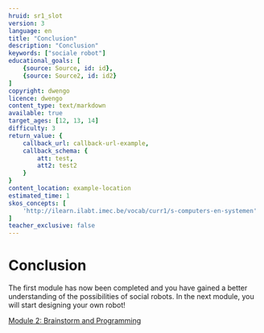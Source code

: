 ```yaml
---
hruid: sr1_slot
version: 3
language: en
title: "Conclusion"
description: "Conclusion"
keywords: ["sociale robot"]
educational_goals: [
    {source: Source, id: id}, 
    {source: Source2, id: id2}
]
copyright: dwengo
licence: dwengo
content_type: text/markdown
available: true
target_ages: [12, 13, 14]
difficulty: 3
return_value: {
    callback_url: callback-url-example,
    callback_schema: {
        att: test,
        att2: test2
    }
}
content_location: example-location
estimated_time: 1
skos_concepts: [
    'http://ilearn.ilabt.imec.be/vocab/curr1/s-computers-en-systemen'
]
teacher_exclusive: false
---
```

# Conclusion

The first module has now been completed and you have gained a better understanding of the possibilities of social robots. In the next module, you will start designing your own robot!

[Module 2: Brainstorm and Programming](https://www.dwengo.org/learning-path.html?hruid=sr2&language=en "Module 2")